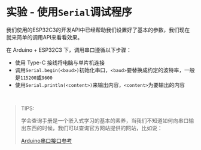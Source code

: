 # 实验 - 使用`Serial`调试程序

我们使用的ESP32C3的开发API中已经帮助我们设置好了基本的参数，我们现在就来简单的调用API来看看效果。

在 Arduino + ESP32C3 下，调用串口遵循以下步骤：

- 使用 Type-C 接线将电脑与单片机连接
- 调用`Serial.begin(<baud>)`初始化串口，`<baud>`要替换成约定的波特率，一般是`115200`或`9600`
- 使用`Serial.println(<content>)`来输出内容，`<content>`为要输出的内容

<br />

> TIPS:
>
> 学会查询手册是一个嵌入式学习的基本的素养，当我们不知道如何向串口输出东西的时候，我们可以查询官方网站提供的网站，比如说：
>
> [Arduino串口接口参考](https://www.arduino.cc/reference/en/language/functions/communication/serial)
